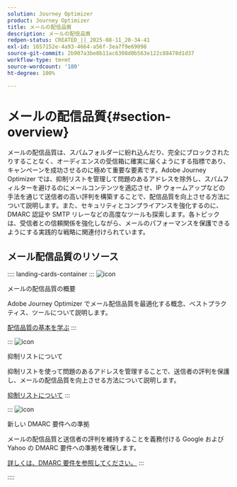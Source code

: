 ```yaml
---
solution: Journey Optimizer
product: Journey Optimizer
title: メールの配信品質
description: メールの配信品質
redpen-status: CREATED_||_2025-08-11_20-34-41
exl-id: 1657152e-4a93-4664-a56f-3ea7f9e69098
source-git-commit: 2b907a3be8b11ac6308d0b563e122c88478d1d37
workflow-type: tm+mt
source-wordcount: '180'
ht-degree: 100%

---
```


# メールの配信品質{#section-overview}

メールの配信品質は、スパムフォルダーに紛れ込んだり、完全にブロックされたりすることなく、オーディエンスの受信箱に確実に届くようにする指標であり、キャンペーンを成功させるのに極めて重要な要素です。Adobe Journey Optimizer では、抑制リストを管理して問題のあるアドレスを除外し、スパムフィルターを避けるのにメールコンテンツを適応させ、IP ウォームアップなどの手法を通じて送信者の高い評判を構築することで、配信品質を向上させる方法について説明します。また、セキュリティとコンプライアンスを強化するのに、DMARC 認証や SMTP リレーなどの高度なツールも探索します。各トピックは、受信者との信頼関係を強化しながら、メールのパフォーマンスを保護できるようにする実践的な戦略に関連付けられています。

## メール配信品質のリソース

:::: landing-cards-container
:::
![icon](https://cdn.experienceleague.adobe.com/icons/book.svg)

メールの配信品質の概要

Adobe Journey Optimizer でメール配信品質を最適化する概念、ベストプラクティス、ツールについて説明します。

[配信品質の基本を学ぶ](../using/reports/deliverability.md)
:::

:::
![icon](https://cdn.experienceleague.adobe.com/icons/list-check.svg)

抑制リストについて

抑制リストを使って問題のあるアドレスを管理することで、送信者の評判を保護し、メールの配信品質を向上させる方法について説明します。

[抑制リストについて](../using/reports/suppression-list.md)
:::

:::
![icon](https://cdn.experienceleague.adobe.com/icons/shield-halved.svg)

新しい DMARC 要件への準拠

メールの配信品質と送信者の評判を維持することを義務付ける Google および Yahoo の DMARC 要件への準拠を確保します。

[詳しくは、DMARC 要件を参照してください。](../using/configuration/dmarc-record-update.md)
:::

::::
